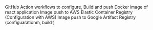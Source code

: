 GitHub Action workflows to configure, Build and push Docker image of react application
Image push to AWS Elastic Container Registry (Configuration with AWS)
Image push to Google Artifact Registry (configuarationm, build )

